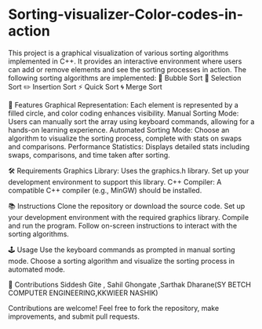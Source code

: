 
# Sorting-visualizer-Color-codes-in-action
This project is a graphical visualization of various sorting algorithms implemented in C++. It provides an interactive environment where users can add or remove elements and see the sorting processes in action. The following sorting algorithms are implemented:
🔄 Bubble Sort
📏 Selection Sort
✏️ Insertion Sort
⚡ Quick Sort
🌀 Merge Sort

🌟 Features
Graphical Representation: Each element is represented by a filled circle, and color coding enhances visibility.
Manual Sorting Mode: Users can manually sort the array using keyboard commands, allowing for a hands-on learning experience.
Automated Sorting Mode: Choose an algorithm to visualize the sorting process, complete with stats on swaps and comparisons.
Performance Statistics: Displays detailed stats including swaps, comparisons, and time taken after sorting.

🛠️ Requirements
Graphics Library: Uses the graphics.h library. Set up your development environment to support this library.
C++ Compiler: A compatible C++ compiler (e.g., MinGW) should be installed.

📚 Instructions
Clone the repository or download the source code.
Set up your development environment with the required graphics library.
Compile and run the program.
Follow on-screen instructions to interact with the sorting algorithms.

🕹️ Usage
Use the keyboard commands as prompted in manual sorting mode.
Choose a sorting algorithm and visualize the sorting process in automated mode.


🤝 Contributions
Siddesh Gite , Sahil Ghongate ,Sarthak Dharane(SY BETCH COMPUTER ENGINEERING,KKWIEER NASHIK)

Contributions are welcome! Feel free to fork the repository, make improvements, and submit pull requests.
